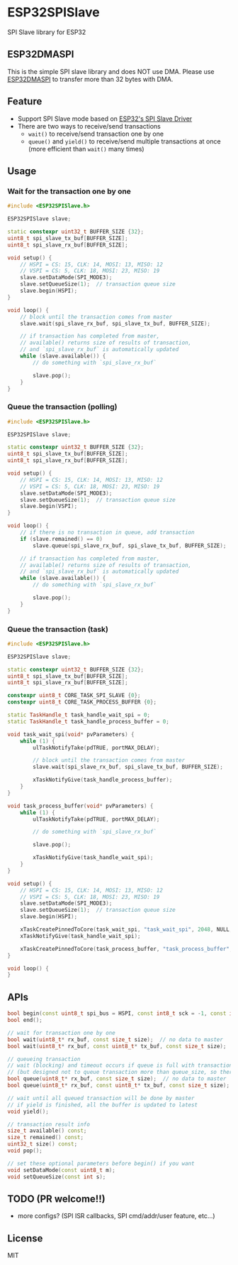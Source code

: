 # ESP32SPISlave

SPI Slave library for ESP32

## ESP32DMASPI

This is the simple SPI slave library and does NOT use DMA. Please use [ESP32DMASPI](https://github.com/hideakitai/ESP32DMASPI) to transfer more than 32 bytes with DMA.

## Feature

- Support SPI Slave mode based on [ESP32's SPI Slave Driver](https://docs.espressif.com/projects/esp-idf/en/latest/api-reference/peripherals/spi_slave.html#spi-slave-driver)
- There are two ways to receive/send transactions
  - `wait()` to receive/send transaction one by one
  - `queue()` and `yield()` to receive/send multiple transactions at once (more efficient than `wait()` many times)


## Usage

### Wait for the transaction one by one

``` C++
#include <ESP32SPISlave.h>

ESP32SPISlave slave;

static constexpr uint32_t BUFFER_SIZE {32};
uint8_t spi_slave_tx_buf[BUFFER_SIZE];
uint8_t spi_slave_rx_buf[BUFFER_SIZE];

void setup() {
    // HSPI = CS: 15, CLK: 14, MOSI: 13, MISO: 12
    // VSPI = CS: 5, CLK: 18, MOSI: 23, MISO: 19
    slave.setDataMode(SPI_MODE3);
    slave.setQueueSize(1);  // transaction queue size
    slave.begin(HSPI);
}

void loop() {
    // block until the transaction comes from master
    slave.wait(spi_slave_rx_buf, spi_slave_tx_buf, BUFFER_SIZE);

    // if transaction has completed from master,
    // available() returns size of results of transaction,
    // and `spi_slave_rx_buf` is automatically updated
    while (slave.available()) {
        // do something with `spi_slave_rx_buf`

        slave.pop();
    }
}
```

### Queue the transaction (polling)

```C++
#include <ESP32SPISlave.h>

ESP32SPISlave slave;

static constexpr uint32_t BUFFER_SIZE {32};
uint8_t spi_slave_tx_buf[BUFFER_SIZE];
uint8_t spi_slave_rx_buf[BUFFER_SIZE];

void setup() {
    // HSPI = CS: 15, CLK: 14, MOSI: 13, MISO: 12
    // VSPI = CS: 5, CLK: 18, MOSI: 23, MISO: 19
    slave.setDataMode(SPI_MODE3);
    slave.setQueueSize(1);  // transaction queue size
    slave.begin(VSPI);
}

void loop() {
    // if there is no transaction in queue, add transaction
    if (slave.remained() == 0)
        slave.queue(spi_slave_rx_buf, spi_slave_tx_buf, BUFFER_SIZE);

    // if transaction has completed from master,
    // available() returns size of results of transaction,
    // and `spi_slave_rx_buf` is automatically updated
    while (slave.available()) {
        // do something with `spi_slave_rx_buf`

        slave.pop();
    }
}
```


### Queue the transaction (task)

```C++
#include <ESP32SPISlave.h>

ESP32SPISlave slave;

static constexpr uint32_t BUFFER_SIZE {32};
uint8_t spi_slave_tx_buf[BUFFER_SIZE];
uint8_t spi_slave_rx_buf[BUFFER_SIZE];

constexpr uint8_t CORE_TASK_SPI_SLAVE {0};
constexpr uint8_t CORE_TASK_PROCESS_BUFFER {0};

static TaskHandle_t task_handle_wait_spi = 0;
static TaskHandle_t task_handle_process_buffer = 0;

void task_wait_spi(void* pvParameters) {
    while (1) {
        ulTaskNotifyTake(pdTRUE, portMAX_DELAY);

        // block until the transaction comes from master
        slave.wait(spi_slave_rx_buf, spi_slave_tx_buf, BUFFER_SIZE);

        xTaskNotifyGive(task_handle_process_buffer);
    }
}

void task_process_buffer(void* pvParameters) {
    while (1) {
        ulTaskNotifyTake(pdTRUE, portMAX_DELAY);

        // do something with `spi_slave_rx_buf`

        slave.pop();

        xTaskNotifyGive(task_handle_wait_spi);
    }
}

void setup() {
    // HSPI = CS: 15, CLK: 14, MOSI: 13, MISO: 12
    // VSPI = CS: 5, CLK: 18, MOSI: 23, MISO: 19
    slave.setDataMode(SPI_MODE3);
    slave.setQueueSize(1);  // transaction queue size
    slave.begin(HSPI);

    xTaskCreatePinnedToCore(task_wait_spi, "task_wait_spi", 2048, NULL, 2, &task_handle_wait_spi, CORE_TASK_SPI_SLAVE);
    xTaskNotifyGive(task_handle_wait_spi);

    xTaskCreatePinnedToCore(task_process_buffer, "task_process_buffer", 2048, NULL, 2, &task_handle_process_buffer, CORE_TASK_PROCESS_BUFFER);
}

void loop() {
}
```

## APIs

```C++
bool begin(const uint8_t spi_bus = HSPI, const int8_t sck = -1, const int8_t miso = -1, const int8_t mosi = -1, int8_t ss = -1);
bool end();

// wait for transaction one by one
bool wait(uint8_t* rx_buf, const size_t size);  // no data to master
bool wait(uint8_t* rx_buf, const uint8_t* tx_buf, const size_t size);

// queueing transaction
// wait (blocking) and timeout occurs if queue is full with transaction
// (but designed not to queue transaction more than queue_size, so there is no timeout argument)
bool queue(uint8_t* rx_buf, const size_t size);  // no data to master
bool queue(uint8_t* rx_buf, const uint8_t* tx_buf, const size_t size);

// wait until all queued transaction will be done by master
// if yield is finished, all the buffer is updated to latest
void yield();

// transaction result info
size_t available() const;
size_t remained() const;
uint32_t size() const;
void pop();

// set these optional parameters before begin() if you want
void setDataMode(const uint8_t m);
void setQueueSize(const int s);
```


## TODO (PR welcome!!)

- more configs? (SPI ISR callbacks, SPI cmd/addr/user feature, etc...)


## License

MIT
